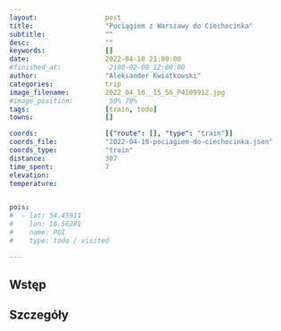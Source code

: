 ```yaml
---
layout:                 post
title:                  "Pociągiem z Warszawy do Ciechocinka"
subtitle:               ""
desc:                   ""
keywords:               []
date:                   2022-04-10 21:00:00
#finished_at:            2100-02-09 12:00:00
author:                 "Aleksander Kwiatkowski"
categories:             trip
image_filename:         2022_04_10__15_56_P4109912.jpg
#image_position:         50% 70%
tags:                   [train, todo]
towns:                  []

coords:                 [{"route": [], "type": "train"}]
coords_file:            "2022-04-10-pociagiem-do-ciechocinka.json"
coords_type:            "train"
distance:               307
time_spent:             7
elevation:
temperature:


pois:
#  - lat: 54.45911
#    lon: 18.56281
#    name: POI
#    type: todo / visited

---
```



## Wstęp

## Szczegóły
